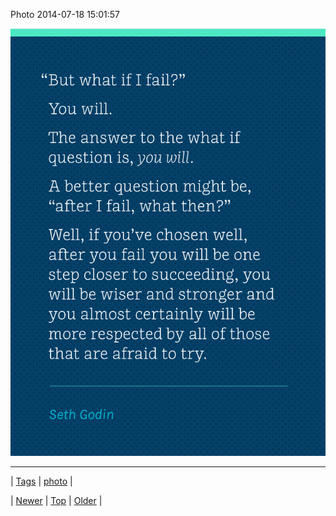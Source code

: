 <!--
title: Photo 2014-07-18 15
date: 2020-06-28T15:27:00.351Z
tags: photo
-->


Photo 2014-07-18 15:01:57

![](92149068364-0.gif)

<!--BOTTOM-POST-NAVIGATION-->
---

| [Tags](tags.md) | [photo](tag-photo.md) |

| [Newer](92137087282.md) | [Top](index.md) | [Older](92164875529.md) |